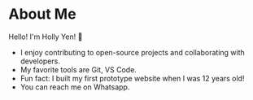 
# About Me
Hello! I'm Holly Yen! 👋

- I enjoy contributing to open-source projects and collaborating with developers.  
- My favorite tools are Git, VS Code.  
- Fun fact: I built my first prototype website when I was 12 years old!  
- You can reach me on Whatsapp.

